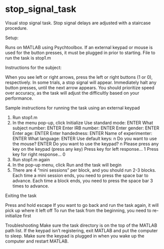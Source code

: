 # stop_signal_task

Visual stop signal task. Stop signal delays are adjusted with a staircase procedure.

Setup:

Runs on MATLAB using Psychtoolbox.
If an external keypad or mouse is used for the button presses, it must be plugged in prior to starting.
File to run the task is stop1.m


Instructions for the subject:

When you see left or right arrows, press the left or right buttons (1 or 0), respectively. In some trials, a stop signal will appear. Immediately halt any button presses, until the next arrow appears. You should prioritize speed over accuracy, as the task will adjust the difficultly based on your performance.

Sample instructions for running the task using an external keypad

1.	Run stop1.m
2.	In the menu pop-up, click Initialize
    Use standard mode: ENTER
    What subject number: ENTER
    Enter IRB number: ENTER
    Enter gender: ENTER
    Enter age: ENTER
    Enter handedness: ENTER
    Name of experimenter: ENTER
    What language: ENTER
    Use default keys: n
    Do you want to use the mouse? ENTER
    Do you want to use the keypad? n
    Please press any key on the keypad (press any key)
    Press key for left response… 1
    Press key for right response… 0
3.	Run stop1.m again
4.  In the pop-up menu, click Run and the task will begin
5.	There are 4 “mini sessions” per block, and you should run 2-3 blocks. Each time a mini session ends, you need to press the space bar to advance. Each time a block ends, you need to press the space bar 3 times to advance.

Exiting the task

Press and hold escape
If you want to go back and run the task again, it will pick up where it left off
To run the task from the beginning, you need to re-initialize first

Troubleshooting
Make sure the task directory is on the top of the MATLAB path list.
If the keypad isn’t registering, exit MATLAB and put the computer to sleep. Make sure the keypad is plugged in when you wake up the computer and restart MATLAB.
